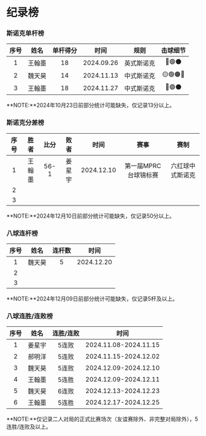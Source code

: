 # 纪录榜

### 斯诺克单杆榜

| 序号 | 姓名   | 单杆得分 | 时间      | 规则       | 击球细节 |
| :--: | :----: | :------: | :-------: | :------: | :------: |
| 1    | 王翰墨 | 18       | 2024.09.26 | 英式斯诺克 | 🔵🟣⚫️ |
| 2    | 魏天昊 | 14       | 2024.11.13 | 中式斯诺克 | 🟡🟢🟤🔵 |
| 3    | 王翰墨 | 18       | 2024.11.27 | 中式斯诺克 | 🔵🟣⚫️ |

**NOTE:**2024年10月23日前部分统计可能缺失，仅记录13分以上。

### 斯诺克分差榜

| 序号 |  胜者  | 比分 |  败者  |    时间    |         赛事         |       赛制       |
| :--: | :----: | :--: | :----: | :--------: | :------------------: | :--------------: |
|  1   | 王翰墨 | 56-1 | 姜星宇 | 2024.12.10 | 第一届MPRC台球锦标赛 | 六红球中式斯诺克 |
|  2   |        |      |        |            |                      |                  |
|  3   |        |      |        |            |                      |                  |

**NOTE:**2024年12月10日前部分统计可能缺失，仅记录50分以上。

### 八球连杆榜

| 序号 | 姓名   | 连杆数   | 时间        |
| :--: | :---: | :------: | :--------: |
| 1    | 魏天昊 |  5       | 2024.12.20 |
| 2    |       |          |            |
| 3    |       |          |            |

**NOTE:**2024年12月09日前部分统计可能缺失，仅记录5杆及以上。

### 八球连胜/连败榜

| 序号 | 姓名   | 连胜/连败 | 时间                  |
| :--: | :---: | :------: | :-------------------: |
| 1    | 姜星宇 | 5连败    | 2024.11.08-2024.11.15 |
| 2    | 郝明洋 | 5连败    | 2024.11.15-2024.12.02 |
| 3    | 魏天昊 | 5连败    | 2024.12.09-2024.12.10 |
| 4    | 王翰墨 | 5连胜    | 2024.12.09-2024.12.11 |
| 5    | 魏天昊 | 6连败    | 2024.12.13-2024.12.23 |
| 6    | 王翰墨 | 5连胜    | 2024.12.17-2024.12.25 |

**NOTE:**仅记录二人对局的正式比赛场次（友谊赛除外、非完整对局除外），5连胜/连败及以上。
